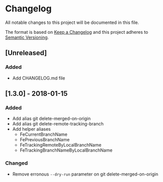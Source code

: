 # Changelog
All notable changes to this project will be documented in this file.

The format is based on [Keep a Changelog](http://keepachangelog.com/en/1.0.0/)
and this project adheres to [Semantic Versioning](http://semver.org/spec/v2.0.0.html).

## [Unreleased]
### Added
- Add CHANGELOG.md file

## [1.3.0] - 2018-01-15
### Added
- Add alias git delete-merged-on-origin
- Add alias git delete-remote-tracking-branch
- Add helper aliases
	- FeCurrentBranchName
	- FePreviousBranchName
	- FeTrackingRemoteByLocalBranchName
	- FeTrackingBranchNameByLocalBranchName

### Changed
- Remove erronous `--dry-run` parameter on git delete-merged-on-origin
